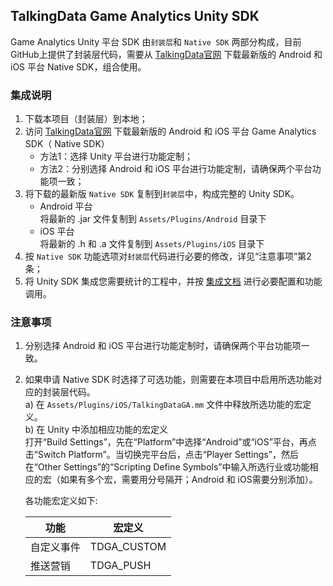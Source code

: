 ## TalkingData Game Analytics Unity SDK
Game Analytics Unity 平台 SDK 由`封装层`和 `Native SDK` 两部分构成，目前GitHub上提供了封装层代码，需要从 [TalkingData官网](https://www.talkingdata.com/spa/sdk/#/config) 下载最新版的 Android 和 iOS 平台 Native SDK，组合使用。

### 集成说明
1. 下载本项目（封装层）到本地；  
2. 访问 [TalkingData官网](https://www.talkingdata.com/spa/sdk/#/config) 下载最新版的 Android 和 iOS 平台 Game Analytics SDK（ Native SDK）
	- 方法1：选择 Unity 平台进行功能定制；
	- 方法2：分别选择 Android 和 iOS 平台进行功能定制，请确保两个平台功能项一致；  
3. 将下载的最新版 `Native SDK` 复制到`封装层`中，构成完整的 Unity SDK。  
	- Android 平台  
	将最新的 .jar 文件复制到 `Assets/Plugins/Android` 目录下
	- iOS 平台  
	将最新的 .h 和 .a 文件复制到 `Assets/Plugins/iOS` 目录下
4. 按 `Native SDK` 功能选项对`封装层`代码进行必要的修改，详见“注意事项”第2条；
5. 将 Unity SDK 集成您需要统计的工程中，并按 [集成文档](http://doc.talkingdata.com/posts/65) 进行必要配置和功能调用。

### 注意事项
1. 分别选择 Android 和 iOS 平台进行功能定制时，请确保两个平台功能项一致。
2. 如果申请 Native SDK 时选择了可选功能，则需要在本项目中启用所选功能对应的封装层代码。  
	a) 在 `Assets/Plugins/iOS/TalkingDataGA.mm` 文件中释放所选功能的宏定义。  
	b) 在 Unity 中添加相应功能的宏定义  
	打开“Build Settings”，先在“Platform”中选择“Android”或“iOS”平台，再点击“Switch Platform”。当切换完平台后，点击“Player Settings”，然后在“Other Settings”的“Scripting Define Symbols”中输入所选行业或功能相应的宏（如果有多个宏，需要用分号隔开；Android 和 iOS需要分别添加）。
	
	各功能宏定义如下:
	
	| 功能       | 宏定义      |
	| ---------- | ----------- |
	| 自定义事件 | TDGA_CUSTOM |
	| 推送营销   | TDGA_PUSH   |
	
